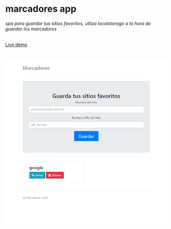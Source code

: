 # marcadores app

###### spa para guardar tus sitios favoritos, utliza localstorage a la hora de guardar los marcadores

[Live demo](https://fedeatanasoff.github.io/marcadores/)

# ![preview](https://github.com/fedeatanasoff/marcadores/blob/master/marcadores.png)
